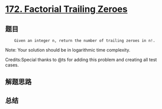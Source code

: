 # [172. Factorial Trailing Zeroes](https://leetcode.com/problems/factorial-trailing-zeroes/)

## 题目

        Given an integer n, return the number of trailing zeroes in n!.

Note: Your solution should be in logarithmic time complexity.

Credits:Special thanks to @ts for adding this problem and creating all test cases.
      

## 解题思路


## 总结



